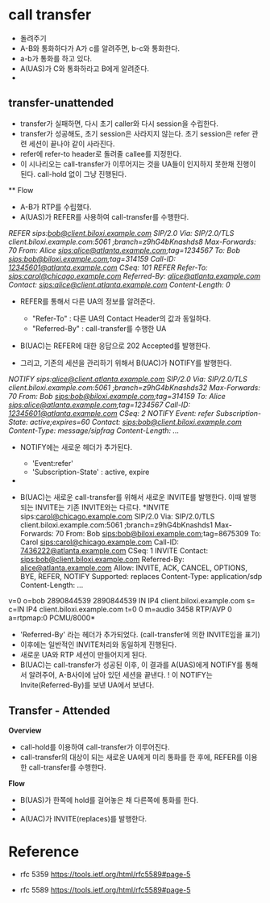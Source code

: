 # call transfer

- 돌려주기
- A-B와 통화하다가 A가 c를 알려주면, b-c와 통화한다.
- a-b가 통화를 하고 있다.
- A(UAS)가 C와 통화하라고 B에게 알려준다.
-

## transfer-unattended
- transfer가 실패하면, 다시 초기 caller와 다시 session을 수립한다.
- transfer가 성공해도, 초기 session은 사라지지 않는다. 초기 session은 refer 관련 세션이 끝나야 같이 사라진다.
- refer에 refer-to header로 돌려줄 callee를 지정한다.
- 이 시나리오는 call-transfer가 이루어지는 것을 UA들이 인지하지 못한채 진행이 된다. call-hold 없이 그냥 진행된다.


** Flow
- A-B가 RTP를 수립했다.
- A(UAS)가 REFER를 사용하여 call-transfer를 수행한다.

*REFER sips:bob@client.biloxi.example.com SIP/2.0
Via: SIP/2.0/TLS client.biloxi.example.com:5061
 ;branch=z9hG4bKnashds8
Max-Forwards: 70
From: Alice <sips:alice@atlanta.example.com>;tag=1234567
To: Bob <sips:bob@biloxi.example.com>;tag=314159
Call-ID: 12345601@atlanta.example.com
CSeq: 101 REFER
Refer-To: <sips:carol@chicago.example.com>
Referred-By: <alice@atlanta.example.com>
Contact: <sips:alice@client.atlanta.example.com>
Content-Length: 0*  


- REFER를 통해서 다른 UA의 정보를 알려준다.
  - "Refer-To" : 다른 UA의 Contact Header의 값과 동일하다. 
  - "Referred-By" : call-transfer를 수행한 UA

- B(UAC)는 REFER에 대한 응답으로 202 Accepted를 발행한다.
- 그리고, 기존의 세션을 관리하기 위해서 B(UAC)가 NOTIFY를 발행한다.

*NOTIFY sips:alice@client.atlanta.example.com SIP/2.0
Via: SIP/2.0/TLS client.biloxi.example.com:5061
 ;branch=z9hG4bKnashds32
Max-Forwards: 70
From: Bob <sips:bob@biloxi.example.com>;tag=314159
To: Alice <sips:alice@atlanta.example.com>;tag=1234567
Call-ID: 12345601@atlanta.example.com
CSeq: 2 NOTIFY
Event: refer
Subscription-State: active;expires=60
Contact: <sips:bob@client.biloxi.example.com>
Content-Type: message/sipfrag
Content-Length: ...*

- NOTIFY에는 새로운 헤더가 추가된다.
  - 'Event:refer'
  - 'Subscription-State' : active, expire
-

- B(UAC)는 새로운 call-transfer를 위해서 새로운 INVITE를 발행한다. 이때 발행되는 INVITE는 기존 INVITE와는 다르다.
*INVITE sips:carol@chicago.example.com SIP/2.0
Via: SIP/2.0/TLS client.biloxi.example.com:5061
 ;branch=z9hG4bKnashds1
Max-Forwards: 70
From: Bob <sips:bob@biloxi.example.com>;tag=8675309
To: Carol <sips:carol@chicago.example.com>
Call-ID: 7436222@atlanta.example.com
CSeq: 1 INVITE
Contact: <sips:bob@client.biloxi.example.com>
Referred-By: <alice@atlanta.example.com>
Allow: INVITE, ACK, CANCEL, OPTIONS, BYE, REFER, NOTIFY
Supported: replaces
Content-Type: application/sdp
Content-Length: ...

v=0
o=bob 2890844539 2890844539 IN IP4 client.biloxi.example.com
s=
c=IN IP4 client.biloxi.example.com
t=0 0
m=audio 3458 RTP/AVP 0
a=rtpmap:0 PCMU/8000*

  - 'Referred-By' 라는 헤더가 추가되었다. (call-transfer에 의한 INVITE임을 표기)
- 이후에는 일반적인 INVITE처리와 동일하게 진행된다.
- 새로운 UA와 RTP 세션이 만들어지게 된다.
- B(UAC)는 call-transfer가 성공된 이후, 이 결과를 A(UAS)에게 NOTIFY를 통해서 알려주어, A-B사이에 남아 있던 세션을 끝낸다.
  ! 이 NOTIFY는 Invite(Referred-By)를 보낸 UA에서 보낸다.

## Transfer - Attended
**Overview**  
- call-hold를 이용하여 call-transfer가 이루어진다.
- call-transfer의 대상이 되는 새로운 UA에게 미리 통화를 한 후에, REFER를 이용한 call-transfer를 수행한다.


**Flow**  

- B(UAS)가 한쪽에 hold를 걸어놓은 채 다른쪽에 통화를 한다.
-
- A(UAC)가 INVITE(replaces)를 발행한다.


# Reference
- rfc 5359
https://tools.ietf.org/html/rfc5589#page-5

- rfc 5589
https://tools.ietf.org/html/rfc5589#page-5
